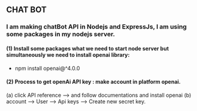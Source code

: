 ## CHAT BOT 

### I am making chatBot API in Nodejs and ExpressJs, I am using some packages in my nodejs server.

#### (1) Install some packages what we need to start node server but simultaneously we need to install openai library:

- npm install openai@^4.0.0

#### (2) Process to get openAi API key : make account in platform openai.

 (a) click API reference -->  and follow documentations and install openai
 (b) account --> User --> Api keys --> Create new secret key.